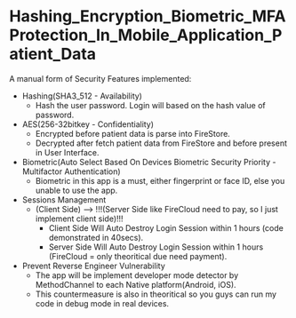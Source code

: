 # Hashing_Encryption_Biometric_MFAProtection_In_Mobile_Application_Patient_Data
A manual form of Security Features implemented: 
- Hashing(SHA3_512 - Availability)
  - Hash the user password. Login will based on the hash value of password.
- AES(256-32bitkey - Confidentiality)
  - Encrypted before patient data is parse into FireStore.
  - Decrypted after fetch patient data from FireStore and before present in User Interface.
- Biometric(Auto Select Based On Devices Biometric Security Priority - Multifactor Authentication)
  - Biometric in this app is a must, either fingerprint or face ID, else you unable to use the app.
- Sessions Management
  - (Client Side) --> !!!(Server Side like FireCloud need to pay, so I just implement client side)!!!
    - Client Side Will Auto Destroy Login Session within 1 hours (code demonstrated in 40secs).
    - Server Side Will Auto Destroy Login Session within 1 hours (FireCloud = only theoritical due need payment).
- Prevent Reverse Engineer Vulnerability
  -  The app will be implement developer mode detector by MethodChannel to each Native platform(Android, iOS).
  -  This countermeasure is also in theoritical so you guys can run my code in debug mode in real devices. 
